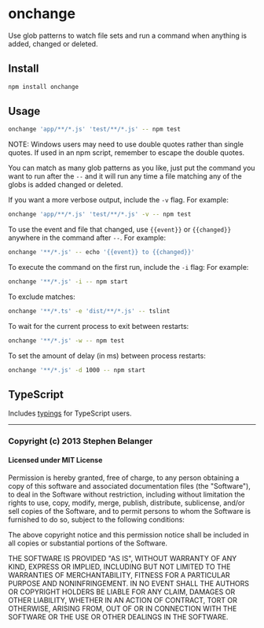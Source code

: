 # onchange

Use glob patterns to watch file sets and run a command when anything is added, changed or deleted.

## Install

```sh
npm install onchange
```

## Usage

```sh
onchange 'app/**/*.js' 'test/**/*.js' -- npm test
```

NOTE: Windows users may need to use double quotes rather than single quotes. If used in an npm script, remember to escape the double quotes.

You can match as many glob patterns as you like, just put the command you want to run after the `--` and it will run any time a file matching any of the globs is added changed or deleted.

If you want a more verbose output, include the `-v` flag. For example:

```sh
onchange 'app/**/*.js' 'test/**/*.js' -v -- npm test
```

To use the event and file that changed, use `{{event}}` or `{{changed}}` anywhere in the command after `--`. For example:

```sh
onchange '**/*.js' -- echo '{{event}} to {{changed}}'
```

To execute the command on the first run, include the `-i` flag: For example:

```sh
onchange '**/*.js' -i -- npm start
```

To exclude matches:

```sh
onchange '**/*.ts' -e 'dist/**/*.js' -- tslint
```

To wait for the current process to exit between restarts:

```sh
onchange '**/*.js' -w -- npm test
```

To set the amount of delay (in ms) between process restarts:

```sh
onchange '**/*.js' -d 1000 -- npm start
```

## TypeScript

Includes [typings](index.d.ts) for TypeScript users.

---

### Copyright (c) 2013 Stephen Belanger

#### Licensed under MIT License

Permission is hereby granted, free of charge, to any person obtaining a copy of this software and associated documentation files (the "Software"), to deal in the Software without restriction, including without limitation the rights to use, copy, modify, merge, publish, distribute, sublicense, and/or sell copies of the Software, and to permit persons to whom the Software is furnished to do so, subject to the following conditions:

The above copyright notice and this permission notice shall be included in all copies or substantial portions of the Software.

THE SOFTWARE IS PROVIDED "AS IS", WITHOUT WARRANTY OF ANY KIND, EXPRESS OR IMPLIED, INCLUDING BUT NOT LIMITED TO THE WARRANTIES OF MERCHANTABILITY, FITNESS FOR A PARTICULAR PURPOSE AND NONINFRINGEMENT. IN NO EVENT SHALL THE AUTHORS OR COPYRIGHT HOLDERS BE LIABLE FOR ANY CLAIM, DAMAGES OR OTHER LIABILITY, WHETHER IN AN ACTION OF CONTRACT, TORT OR OTHERWISE, ARISING FROM, OUT OF OR IN CONNECTION WITH THE SOFTWARE OR THE USE OR OTHER DEALINGS IN THE SOFTWARE.
